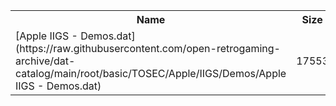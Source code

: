 <table>
<tr><th>Name</th><th>Size</th></tr>
<tr><td>
[Apple IIGS - Demos.dat](https://raw.githubusercontent.com/open-retrogaming-archive/dat-catalog/main/root/basic/TOSEC/Apple/IIGS/Demos/Apple IIGS - Demos.dat)
</td><td>17553</td></tr>
</table>
